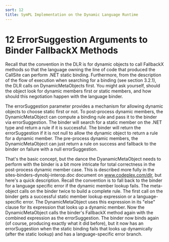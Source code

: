 ```yaml
---
sort: 12
title: SymPL Implementation on the Dynamic Language Runtime
---
```


# 12 ErrorSuggestion Arguments to Binder FallbackX Methods

Recall that the convention in the DLR is for dynamic objects to call FallbackX methods so that the language owning the line of code that produced the CallSite can perform .NET static binding. Furthermore, from the description of the flow of execution when searching for a binding (see section 3.2.1), the DLR calls on DynamicMetaObjects first. You might ask yourself, should the object look for dynamic members first or static members, and how should this negotiation happen with the language binder.

The errorSuggestion parameter provides a mechanism for allowing dynamic objects to choose static first or not. To post-process dynamic members, the DynamicMetaObject can compute a binding rule and pass it to the binder via errorSuggestion. The binder will search for a static member on the .NET type and return a rule if it is successful. The binder will return the errorSuggestion if it is not null to allow the dynamic object to return a rule for a dynamic member. The pre-process dynamic members, the DynamicMetaObject can just return a rule on success and fallback to the binder on failure with a null errorSuggestion.

That's the basic concept, but the dance the DyanamicMetaObject needs to perform with the binder is a bit more intricate for total correctness in the post-process dynamic member case. This is described more fully in the sites-binders-dynobj-interop.doc document on www.codeplex.com/dlr, but here's a quick description. Recall the convention is to fall back to the binder for a language specific error if the dynamic member lookup fails. The meta-object calls on the binder twice to build a complete rule. The first call on the binder gets a successful static member lookup expression or a language-specific error. The DynamicMetaObject uses this expression in its "else" clause for its expression that looks up a dynamic member. Now the DynamicMetaObject calls the binder's FallbackX method again with the combined expression as the errorSuggestion. The binder now binds again (of course, producing exactly what it did before), but it now has an errorSuggestion when the static binding fails that looks up dynamically (after the static lookup) and has a language-specific error branch.
